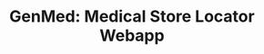 ---
title: "GenMed: Medical Store Locator Webapp"
post_slug: genmed-store-locator
post_image: "store-locator.jpg"
layout: project
tags: ["Django", "Python", "CSS3", "HTML5", "MySQL", "Backend Development"]
description: "A webapp to locate generic medicine stores in your area."
sourcecode: "https://github.com/pegasus-lynx/Genmed"
---